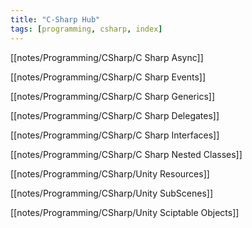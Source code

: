 ```yaml
---
title: "C-Sharp Hub"
tags: [programming, csharp, index]
---
```


[[notes/Programming/CSharp/C Sharp Async]]

[[notes/Programming/CSharp/C Sharp Events]]

[[notes/Programming/CSharp/C Sharp Generics]]

[[notes/Programming/CSharp/C Sharp Delegates]]

[[notes/Programming/CSharp/C Sharp Interfaces]]

[[notes/Programming/CSharp/C Sharp Nested Classes]]

[[notes/Programming/CSharp/Unity Resources]]

[[notes/Programming/CSharp/Unity SubScenes]]

[[notes/Programming/CSharp/Unity Sciptable Objects]]

